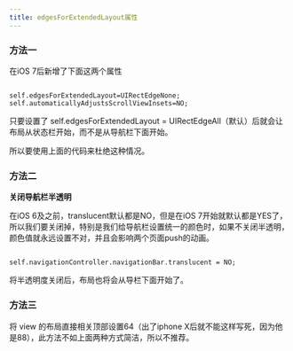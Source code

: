```yaml
---
title: edgesForExtendedLayout属性
---
```


### 方法一

在iOS 7后新增了下面这两个属性

```oc

self.edgesForExtendedLayout=UIRectEdgeNone;
self.automaticallyAdjustsScrollViewInsets=NO;

```
只要设置了 self.edgesForExtendedLayout = UIRectEdgeAll（默认）后就会让布局从状态栏开始，而不是从导航栏下面开始。

所以要使用上面的代码来杜绝这种情况。

### 方法二

**关闭导航栏半透明**

在iOS 6及之前，translucent默认都是NO，但是在iOS 7开始就默认都是YES了，所以我们要关闭掉，特别是我们给导航栏设置统一的颜色时，如果不关闭半透明，颜色值就永远设置不对，并且会影响两个页面push的动画。

```oc

self.navigationController.navigationBar.translucent = NO;

```
将半透明度关闭后，布局也将会从导栏下面开始了。

### 方法三

将 view 的布局直接相关顶部设置64（出了iphone X后就不能这样写死，因为他是88），此方法不如上面两种方式简洁，所以不推荐。
